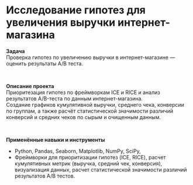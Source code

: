 # Исследование гипотез для увеличения выручки интернет-магазина

**Задача**<br>
Проверка гипотез по увеличению выручки в интернет-магазине — оценить результаты A/B теста.

<br>

**Описание проекта**<br>
Приоритезация гипотез по фреймворкам ICE и RICE и анализ результатов A/B-теста по данным интернет-магазина. <br>
Создание графиков кумулятивной выручки, среднего чека, конверсии по группам, а также расчёт статистической значимости различий конверсий и средних чеков по сырым и очищенным данным.

<br>

**Применённые навыки и инструменты**<br>
 - Python, Pandas, Seaborn, Matplotlib, NumPy, SciPy,
 - Фреймворки для приоритизации гипотез (ICE, RICE), расчет кумулятивных метрик (выручка, средний чек, конверсия), визуализация данных, расчет статистической значимости различий результатов А/В тестов.

<br>


